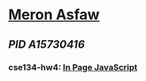 # [Meron Asfaw](https://github.com/AdulisL)
## *PID A15730416*
### cse134-hw4: [In Page JavaScript](https://thriving-starburst-00529a.netlify.app/)
